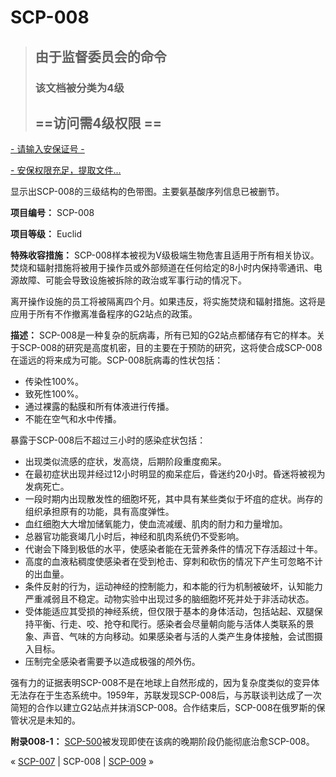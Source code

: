 # SCP-008
                        




> ## 由于监督委员会的命令
> 
> ### 该文档被分类为4级
> 
> ## ==访问需4级权限 ==
> 




<a shape='rect' class='collapsible-block-link' href='javascript:;'>-&#160;&#35831;&#36755;&#20837;&#23433;&#20445;&#35777;&#21495;&#160;-</a>

<a shape='rect' class='collapsible-block-link' href='javascript:;'>-&#160;&#23433;&#20445;&#26435;&#38480;&#20805;&#36275;&#65292;&#25552;&#21462;&#25991;&#20214;&#8230;</a>



显示出SCP-008的三级结构的色带图。主要氨基酸序列信息已被删节。




**项目编号：** SCP-008

**项目等级：** Euclid

**特殊收容措施：** SCP-008样本被视为V级极端生物危害且适用于所有相关协议。焚烧和辐射措施将被用于操作员或外部频道在任何给定的8小时内保持零通讯、电源故障、可能会导致设施被拆除的政治或军事行动的情况下。

离开操作设施的员工将被隔离四个月。如果违反，将实施焚烧和辐射措施。这将是应用于所有不作撤离准备程序的G2站点的政策。

**描述：** SCP-008是一种复杂的朊病毒，所有已知的G2站点都储存有它的样本。关于SCP-008的研究是高度机密，目的主要在于预防的研究，这将使合成SCP-008在遥远的将来成为可能。SCP-008朊病毒的性状包括：

- 传染性100%。
- 致死性100%。
- 通过裸露的黏膜和所有体液进行传播。
- 不能在空气和水中传播。

暴露于SCP-008后不超过三小时的感染症状包括：

- 出现类似流感的症状，发高烧，后期阶段重度痴呆。
- 在最初症状出现并经过12小时明显的痴呆症后，昏迷约20小时。昏迷将被视为发病死亡。
- 一段时期内出现散发性的细胞坏死，其中具有某些类似于坏疽的症状。尚存的组织承担原有的功能，具有高度弹性。
- 血红细胞大大增加储氧能力，使血流减缓、肌肉的耐力和力量增加。
- 总器官功能衰竭几小时后，神经和肌肉系统仍不受影响。
- 代谢会下降到极低的水平，使感染者能在无营养条件的情况下存活超过十年。
- 高度的血液粘稠度使感染者在受到枪击、穿刺和砍伤的情况下产生可忽略不计的出血量。
- 条件反射的行为，运动神经的控制能力，和本能的行为机制被破坏，认知能力严重减弱且不稳定。动物实验中出现过多的脑细胞坏死并处于非活动状态。
- 受体能适应其受损的神经系统，但仅限于基本的身体活动，包括站起、双腿保持平衡、行走、咬、抢夺和爬行。感染者会尽量朝向能与活体人类联系的景象、声音、气味的方向移动。如果感染者与活的人类产生身体接触，会试图摄入目标。
- 压制完全感染者需要予以造成极强的颅外伤。

强有力的证据表明SCP-008不是在地球上自然形成的，因为复杂度类似的变异体无法存在于生态系统中。1959年，苏联发现SCP-008后，与苏联谈判达成了一次简短的合作以建立G2站点并抹消SCP-008。合作结束后，SCP-008在俄罗斯的保管状况是未知的。

**附录008-1：** [SCP-500](/scp-500)被发现即使在该病的晚期阶段仍能彻底治愈SCP-008。








« [SCP-007](/scp-007) | SCP-008 | [SCP-009](/scp-009) »





                    